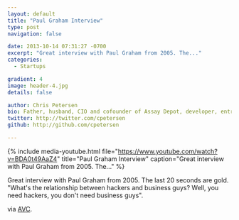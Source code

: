 ```yaml
---
layout: default
title: "Paul Graham Interview"
type: post
navigation: false

date: 2013-10-14 07:31:27 -0700
excerpt: "Great interview with Paul Graham from 2005. The..."
categories:
  - Startups

gradient: 4
image: header-4.jpg
details: false

author: Chris Petersen
bio: Father, husband, CIO and cofounder of Assay Depot, developer, entrepreneur and technologist.
twitter: http://twitter.com/cpetersen
github: http://github.com/cpetersen

---
```


{% include media-youtube.html file="https://www.youtube.com/watch?v=BDA0t49AaZ4" title="Paul Graham Interview" caption="Great interview with Paul Graham from 2005. The..." %}

Great interview with Paul Graham from 2005. The last 20 seconds are gold. "What's the relationship between hackers and business guys? Well, you need hackers, you don't need business guys". 

 via  [AVC](http://www.avc.com/a_vc/2013/10/video-of-the-week-paul-graham-in-2005.html). 

